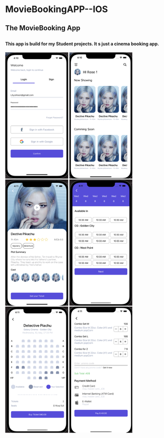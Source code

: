 # MovieBookingAPP--IOS

<h2> The MovieBooking App<h2>
  
<h4>This app is build for my Student projects. It s just a cinema booking app. </h4>

<p float="left">
  
  <img name = "Home Screen II" src="https://github.com/ChinGyi2019/MovieBookingAPP--IOS/blob/main/dummy/Screen%20Shot%202021-07-03%20at%2016.10.40.png" data-canonical-src="https://gyazo.com/eb5c5741b6a9a16c692170a41a49c858.png" width="200" height="400" />

  <img name = "Details Screen" src="https://github.com/ChinGyi2019/MovieBookingAPP--IOS/blob/main/dummy/Screen%20Shot%202021-07-03%20at%2016.10.52.png" width="200" height="400" />
  
  
  <img name = "Details Screen" src="https://github.com/ChinGyi2019/MovieBookingAPP--IOS/blob/main/dummy/Screen%20Shot%202021-07-03%20at%2016.11.05.png" width="200" height="400" />
  
  <img name = "Details Screen" src="https://github.com/ChinGyi2019/MovieBookingAPP--IOS/blob/main/dummy/Screen%20Shot%202021-07-03%20at%2016.11.14.png" width="200" height="400" />
  
   <img name = "Details Screen" src="https://github.com/ChinGyi2019/MovieBookingAPP--IOS/blob/main/dummy/Screen%20Shot%202021-07-03%20at%2016.11.22.png" width="200" height="400" />
  <img name = "Details Screen" src=" https://github.com/ChinGyi2019/MovieBookingAPP--IOS/blob/main/dummy/Screen%20Shot%202021-07-03%20at%2016.11.31.png" width="200" height="400" />
 
    
  
</p>
